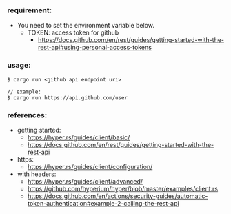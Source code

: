 ### requirement:
  - You need to set the environment variable below.
    - TOKEN: access token for github
      - https://docs.github.com/en/rest/guides/getting-started-with-the-rest-api#using-personal-access-tokens
### usage:
```
$ cargo run <github api endpoint uri>

// example:
$ cargo run https://api.github.com/user
```
### references:
  - getting started: 
    - https://hyper.rs/guides/client/basic/
    - https://docs.github.com/en/rest/guides/getting-started-with-the-rest-api
  - https:
    - https://hyper.rs/guides/client/configuration/
  - with headers: 
    - https://hyper.rs/guides/client/advanced/
    - https://github.com/hyperium/hyper/blob/master/examples/client.rs
    - https://docs.github.com/en/actions/security-guides/automatic-token-authentication#example-2-calling-the-rest-api
